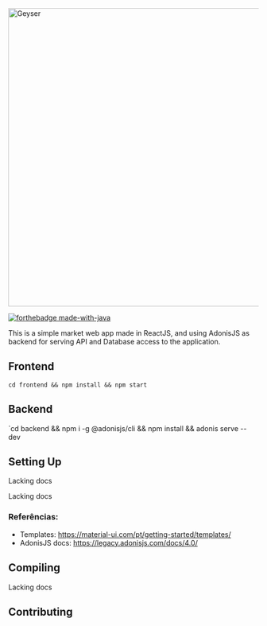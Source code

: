 <img src="https://geysermc.org/img/geyser-1760-860.png" alt="Geyser" width="600"/>

[![forthebadge made-with-java](https://ForTheBadge.com/images/badges/made-with-java.svg)](https://java.com/)

This is a simple market web app made in ReactJS, and using AdonisJS as backend for serving API and Database access to the application.

## Frontend

`cd frontend && npm install && npm start`

## Backend

`cd backend && npm i -g @adonisjs/cli && npm install && adonis serve --dev

## Setting Up

Lacking docs

Lacking docs

### Referências:

- Templates: https://material-ui.com/pt/getting-started/templates/
- AdonisJS docs: https://legacy.adonisjs.com/docs/4.0/

## Compiling

Lacking docs

## Contributing
